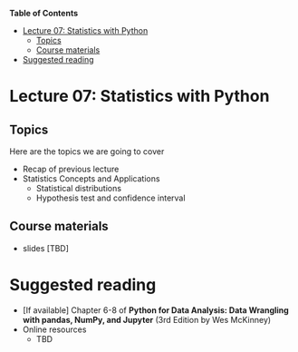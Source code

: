 
**Table of Contents**
- [Lecture 07: Statistics with Python](#lecture-07-statistics-with-python)
  - [Topics](#topics)
  - [Course materials](#course-materials)
- [Suggested reading](#suggested-reading)

# Lecture 07: Statistics with Python

## Topics
Here are the topics we are going to cover
* Recap of previous lecture
* Statistics Concepts and Applications
  * Statistical distributions
  * Hypothesis test and confidence interval

## Course materials
* slides [TBD]

# Suggested reading
* [If available] Chapter 6-8 of **Python for Data Analysis: Data Wrangling with pandas, NumPy, and Jupyter** (3rd Edition by Wes McKinney)
* Online resources
  * TBD
 